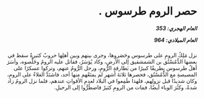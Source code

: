 <h1 dir="rtl">حصر الروم طرسوس .</h1>

<h5 dir="rtl">العام الهجري:  353

العام الميلادي: 964

</h5>

<p dir="rtl">نزل مَلِكُ الرومِ على طرسوس وحَصَروها، وجرى بينهم وبين أهلِها حروبٌ كثيرةٌ سقط في بعضها الدُّمُسْتُق بن الشمشقيق إلى الأرضِ، وكاد يُؤسَرُ، فقاتل عليه الرومُ وخَلَّصوه، وأسَرَ أهلُ طرسوس بِطريقًا كبيرًا من بَطارقةِ الرُّومِ، ورحل الرُّومُ عنهم، وتركوا عسكرًا على المصيصةِ مع الدُّمُسْتُق، فحصرها ثلاثةَ أشهر لم يمنَعْهم منها أحد، فاشتَدَّ الغلاءُ على الرومِ، وكان شديدًا قبل نزولِهم، فلهذا طَمِعوا في البلاد لعدمِ الأقواتِ عندهم، فلما نزل الرومُ زاد شدةً، وكثُرَ الوباء أيضًا، فمات من الرومِ كثيرٌ فاضطُرُّوا إلى الرحيلِ.</p></br>
